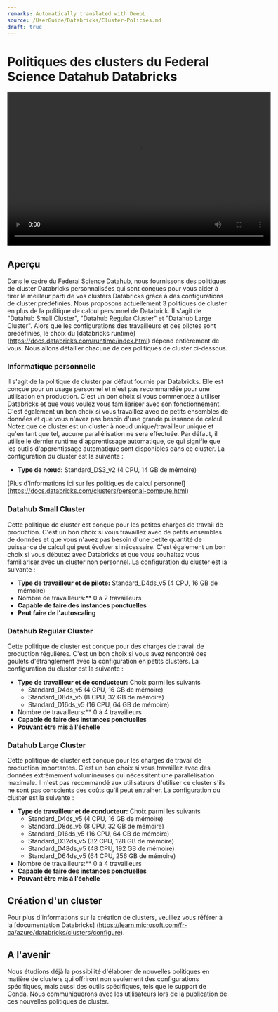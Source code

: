 ```yaml
---
remarks: Automatically translated with DeepL
source: /UserGuide/Databricks/Cluster-Policies.md
draft: true
---
```


# Politiques des clusters du Federal Science Datahub Databricks

<video width="600" height="350" controls>
    <source src="/api/media/cluster-policies.mp4" type="video/mp4">
    Votre navigateur ne prend pas en charge la balise vidéo.
</video>

## Aperçu

Dans le cadre du Federal Science Datahub, nous fournissons des politiques de cluster Databricks personnalisées qui sont conçues pour vous aider à tirer le meilleur parti de vos clusters Databricks grâce à des configurations de cluster prédéfinies. Nous proposons actuellement 3 politiques de cluster en plus de la politique de calcul personnel de Databrick. Il s'agit de "Datahub Small Cluster", "Datahub Regular Cluster" et "Datahub Large Cluster". Alors que les configurations des travailleurs et des pilotes sont prédéfinies, le choix du [databricks runtime] (https://docs.databricks.com/runtime/index.html) dépend entièrement de vous. Nous allons détailler chacune de ces politiques de cluster ci-dessous.

### **Informatique personnelle**

Il s'agit de la politique de cluster par défaut fournie par Databricks. Elle est conçue pour un usage personnel et n'est pas recommandée pour une utilisation en production. C'est un bon choix si vous commencez à utiliser Databricks et que vous voulez vous familiariser avec son fonctionnement. C'est également un bon choix si vous travaillez avec de petits ensembles de données et que vous n'avez pas besoin d'une grande puissance de calcul. Notez que ce cluster est un cluster à nœud unique/travailleur unique et qu'en tant que tel, aucune parallélisation ne sera effectuée. Par défaut, il utilise le dernier runtime d'apprentissage automatique, ce qui signifie que les outils d'apprentissage automatique sont disponibles dans ce cluster. La configuration du cluster est la suivante :

- **Type de nœud:** Standard_DS3_v2 (4 CPU, 14 GB de mémoire)

[Plus d'informations ici sur les politiques de calcul personnel] (https://docs.databricks.com/clusters/personal-compute.html)

### **Datahub Small Cluster**

Cette politique de cluster est conçue pour les petites charges de travail de production. C'est un bon choix si vous travaillez avec de petits ensembles de données et que vous n'avez pas besoin d'une petite quantité de puissance de calcul qui peut évoluer si nécessaire. C'est également un bon choix si vous débutez avec Databricks et que vous souhaitez vous familiariser avec un cluster non personnel. La configuration du cluster est la suivante :

- **Type de travailleur et de pilote:** Standard_D4ds_v5 (4 CPU, 16 GB de mémoire)
- Nombre de travailleurs:** 0 à 2 travailleurs
- **Capable de faire des instances ponctuelles**
- **Peut faire de l'autoscaling**

### **Datahub Regular Cluster**

Cette politique de cluster est conçue pour des charges de travail de production régulières. C'est un bon choix si vous avez rencontré des goulets d'étranglement avec la configuration en petits clusters. La configuration du cluster est la suivante :

- **Type de travailleur et de conducteur:** Choix parmi les suivants
  - Standard_D4ds_v5 (4 CPU, 16 GB de mémoire)
  - Standard_D8ds_v5 (8 CPU, 32 GB de mémoire)
  - Standard_D16ds_v5 (16 CPU, 64 GB de mémoire)
- Nombre de travailleurs:** 0 à 4 travailleurs
- **Capable de faire des instances ponctuelles**
- **Pouvant être mis à l'échelle**

### **Datahub Large Cluster**

Cette politique de cluster est conçue pour les charges de travail de production importantes. C'est un bon choix si vous travaillez avec des données extrêmement volumineuses qui nécessitent une parallélisation maximale. Il n'est pas recommandé aux utilisateurs d'utiliser ce cluster s'ils ne sont pas conscients des coûts qu'il peut entraîner. La configuration du cluster est la suivante :

- **Type de travailleur et de conducteur:** Choix parmi les suivants
  - Standard_D4ds_v5 (4 CPU, 16 GB de mémoire)
  - Standard_D8ds_v5 (8 CPU, 32 GB de mémoire)
  - Standard_D16ds_v5 (16 CPU, 64 GB de mémoire)
  - Standard_D32ds_v5 (32 CPU, 128 GB de mémoire)
  - Standard_D48ds_v5 (48 CPU, 192 GB de mémoire)
  - Standard_D64ds_v5 (64 CPU, 256 GB de mémoire)
- Nombre de travailleurs:** 0 à 4 travailleurs
- **Capable de faire des instances ponctuelles**
- **Pouvant être mis à l'échelle**

## Création d'un cluster

Pour plus d'informations sur la création de clusters, veuillez vous référer à la [documentation Databricks] (https://learn.microsoft.com/fr-ca/azure/databricks/clusters/configure).

## A l'avenir

Nous étudions déjà la possibilité d'élaborer de nouvelles politiques en matière de clusters qui offriront non seulement des configurations spécifiques, mais aussi des outils spécifiques, tels que le support de Conda. Nous communiquerons avec les utilisateurs lors de la publication de ces nouvelles politiques de cluster.
